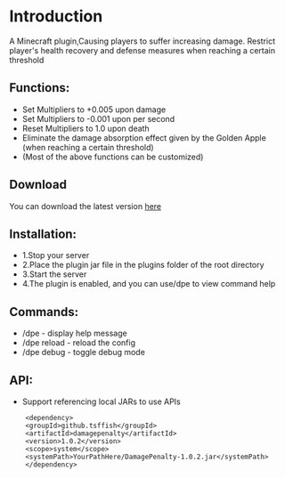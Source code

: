 # Introduction

A Minecraft plugin,Causing players to suffer increasing damage. 
Restrict player's health recovery and defense measures when reaching a certain threshold

## Functions:
- Set Multipliers to +0.005 upon damage
- Set Multipliers to -0.001 upon per second
- Reset Multipliers to 1.0 upon death
- Eliminate the damage absorption effect given by the Golden Apple (when reaching a certain threshold)
- (Most of the above functions can be customized)

## Download
You can download the latest version [here](https://www.spigotmc.org/resources/damage-penalty.115162/)

## Installation:
- 1.Stop your server
- 2.Place the plugin jar file in the plugins folder of the root directory
- 3.Start the server
- 4.The plugin is enabled, and you can use/dpe to view command help

## Commands:
- /dpe - display help message
- /dpe reload - reload the config
- /dpe debug - toggle debug mode

## API:
- Support referencing local JARs to use APIs
```plaintext
	<dependency>
	<groupId>github.tsffish</groupId>
	<artifactId>damagepenalty</artifactId>
	<version>1.0.2</version>
	<scope>system</scope>
	<systemPath>YourPathHere/DamagePenalty-1.0.2.jar</systemPath>
	</dependency>
```